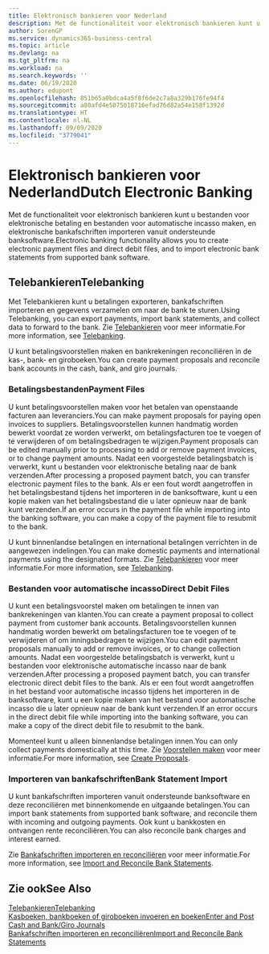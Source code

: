 ```yaml
---
title: Elektronisch bankieren voor Nederland
description: Met de functionaliteit voor elektronisch bankieren kunt u bestanden voor elektronische betaling en bestanden voor automatische incasso maken, en elektronische bankafschriften importeren vanuit ondersteunde banksoftware.
author: SorenGP
ms.service: dynamics365-business-central
ms.topic: article
ms.devlang: na
ms.tgt_pltfrm: na
ms.workload: na
ms.search.keywords: ''
ms.date: 06/19/2020
ms.author: edupont
ms.openlocfilehash: 851b65a0bdca4a5f8f6de2c7a8a329b176fe94f4
ms.sourcegitcommit: a80afd4e5075018716efad76d82a54e158f1392d
ms.translationtype: HT
ms.contentlocale: nl-NL
ms.lasthandoff: 09/09/2020
ms.locfileid: "3779041"
---
```

# <a name="dutch-electronic-banking"></a><span data-ttu-id="717e5-103">Elektronisch bankieren voor Nederland</span><span class="sxs-lookup"><span data-stu-id="717e5-103">Dutch Electronic Banking</span></span>

<span data-ttu-id="717e5-104">Met de functionaliteit voor elektronisch bankieren kunt u bestanden voor elektronische betaling en bestanden voor automatische incasso maken, en elektronische bankafschriften importeren vanuit ondersteunde banksoftware.</span><span class="sxs-lookup"><span data-stu-id="717e5-104">Electronic banking functionality allows you to create electronic payment files and direct debit files, and to import electronic bank statements from supported bank software.</span></span>  

## <a name="telebanking"></a><span data-ttu-id="717e5-105">Telebankieren</span><span class="sxs-lookup"><span data-stu-id="717e5-105">Telebanking</span></span>

<span data-ttu-id="717e5-106">Met Telebankieren kunt u betalingen exporteren, bankafschriften importeren en gegevens verzamelen om naar de bank te sturen.</span><span class="sxs-lookup"><span data-stu-id="717e5-106">Using Telebanking, you can export payments, import bank statements, and collect data to forward to the bank.</span></span> <span data-ttu-id="717e5-107">Zie [Telebankieren](telebanking.md) voor meer informatie.</span><span class="sxs-lookup"><span data-stu-id="717e5-107">For more information, see [Telebanking](telebanking.md).</span></span>  

<span data-ttu-id="717e5-108">U kunt betalingsvoorstellen maken en bankrekeningen reconciliëren in de kas-, bank- en giroboeken.</span><span class="sxs-lookup"><span data-stu-id="717e5-108">You can create payment proposals and reconcile bank accounts in the cash, bank, and giro journals.</span></span>  

### <a name="payment-files"></a><span data-ttu-id="717e5-109">Betalingsbestanden</span><span class="sxs-lookup"><span data-stu-id="717e5-109">Payment Files</span></span>

<span data-ttu-id="717e5-110">U kunt betalingsvoorstellen maken voor het betalen van openstaande facturen aan leveranciers.</span><span class="sxs-lookup"><span data-stu-id="717e5-110">You can make payment proposals for paying open invoices to suppliers.</span></span> <span data-ttu-id="717e5-111">Betalingsvoorstellen kunnen handmatig worden bewerkt voordat ze worden verwerkt, om betalingsfacturen toe te voegen of te verwijderen of om betalingsbedragen te wijzigen.</span><span class="sxs-lookup"><span data-stu-id="717e5-111">Payment proposals can be edited manually prior to processing to add or remove payment invoices, or to change payment amounts.</span></span> <span data-ttu-id="717e5-112">Nadat een voorgestelde betalingsbatch is verwerkt, kunt u bestanden voor elektronische betaling naar de bank verzenden.</span><span class="sxs-lookup"><span data-stu-id="717e5-112">After processing a proposed payment batch, you can transfer electronic payment files to the bank.</span></span> <span data-ttu-id="717e5-113">Als er een fout wordt aangetroffen in het betalingsbestand tijdens het importeren in de banksoftware, kunt u een kopie maken van het betalingsbestand die u later opnieuw naar de bank kunt verzenden.</span><span class="sxs-lookup"><span data-stu-id="717e5-113">If an error occurs in the payment file while importing into the banking software, you can make a copy of the payment file to resubmit to the bank.</span></span>  

<span data-ttu-id="717e5-114">U kunt binnenlandse betalingen en international betalingen verrichten in de aangewezen indelingen.</span><span class="sxs-lookup"><span data-stu-id="717e5-114">You can make domestic payments and international payments using the designated formats.</span></span> <span data-ttu-id="717e5-115">Zie [Telebankieren](telebanking.md) voor meer informatie.</span><span class="sxs-lookup"><span data-stu-id="717e5-115">For more information, see [Telebanking](telebanking.md).</span></span>  

### <a name="direct-debit-files"></a><span data-ttu-id="717e5-116">Bestanden voor automatische incasso</span><span class="sxs-lookup"><span data-stu-id="717e5-116">Direct Debit Files</span></span>

<span data-ttu-id="717e5-117">U kunt een betalingsvoorstel maken om betalingen te innen van bankrekeningen van klanten.</span><span class="sxs-lookup"><span data-stu-id="717e5-117">You can create a payment proposal to collect payment from customer bank accounts.</span></span> <span data-ttu-id="717e5-118">Betalingsvoorstellen kunnen handmatig worden bewerkt om betalingsfacturen toe te voegen of te verwijderen of om inningsbedragen te wijzigen.</span><span class="sxs-lookup"><span data-stu-id="717e5-118">You can edit payment proposals manually to add or remove invoices, or to change collection amounts.</span></span> <span data-ttu-id="717e5-119">Nadat een voorgestelde betalingsbatch is verwerkt, kunt u bestanden voor elektronische automatische incasso naar de bank verzenden.</span><span class="sxs-lookup"><span data-stu-id="717e5-119">After processing a proposed payment batch, you can transfer electronic direct debit files to the bank.</span></span> <span data-ttu-id="717e5-120">Als er een fout wordt aangetroffen in het bestand voor automatische incasso tijdens het importeren in de banksoftware, kunt u een kopie maken van het bestand voor automatische incasso die u later opnieuw naar de bank kunt verzenden.</span><span class="sxs-lookup"><span data-stu-id="717e5-120">If an error occurs in the direct debit file while importing into the banking software, you can make a copy of the direct debit file to resubmit to the bank.</span></span>  

<span data-ttu-id="717e5-121">Momenteel kunt u alleen binnenlandse betalingen innen.</span><span class="sxs-lookup"><span data-stu-id="717e5-121">You can only collect payments domestically at this time.</span></span> <span data-ttu-id="717e5-122">Zie [Voorstellen maken](how-to-create-proposals.md) voor meer informatie.</span><span class="sxs-lookup"><span data-stu-id="717e5-122">For more information, see [Create Proposals](how-to-create-proposals.md).</span></span>  

### <a name="bank-statement-import"></a><span data-ttu-id="717e5-123">Importeren van bankafschriften</span><span class="sxs-lookup"><span data-stu-id="717e5-123">Bank Statement Import</span></span>

<span data-ttu-id="717e5-124">U kunt bankafschriften importeren vanuit ondersteunde banksoftware en deze reconciliëren met binnenkomende en uitgaande betalingen.</span><span class="sxs-lookup"><span data-stu-id="717e5-124">You can import bank statements from supported bank software, and reconcile them with incoming and outgoing payments.</span></span> <span data-ttu-id="717e5-125">Ook kunt u bankkosten en ontvangen rente reconciliëren.</span><span class="sxs-lookup"><span data-stu-id="717e5-125">You can also reconcile bank charges and interest earned.</span></span>  

<span data-ttu-id="717e5-126">Zie [Bankafschriften importeren en reconciliëren](how-to-import-and-reconcile-bank-statements.md) voor meer informatie.</span><span class="sxs-lookup"><span data-stu-id="717e5-126">For more information, see [Import and Reconcile Bank Statements](how-to-import-and-reconcile-bank-statements.md).</span></span>  

## <a name="see-also"></a><span data-ttu-id="717e5-127">Zie ook</span><span class="sxs-lookup"><span data-stu-id="717e5-127">See Also</span></span>

[<span data-ttu-id="717e5-128">Telebankieren</span><span class="sxs-lookup"><span data-stu-id="717e5-128">Telebanking</span></span>](telebanking.md)  
[<span data-ttu-id="717e5-129">Kasboeken, bankboeken of giroboeken invoeren en boeken</span><span class="sxs-lookup"><span data-stu-id="717e5-129">Enter and Post Cash and Bank/Giro Journals</span></span>](how-to-enter-and-post-cash-and-bank-or-giro-journals.md)  
[<span data-ttu-id="717e5-130">Bankafschriften importeren en reconciliëren</span><span class="sxs-lookup"><span data-stu-id="717e5-130">Import and Reconcile Bank Statements</span></span>](how-to-import-and-reconcile-bank-statements.md)  
